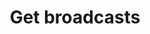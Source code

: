 ---
title: Get broadcasts
excerpt: The method is used for getting a list of broadcasts.
api:
  file: yespoio.json
  operationId: findBroadcasts
deprecated: false
hidden: false
metadata:
  title: ''
  description: ''
  robots: index
next:
  description: ''
---